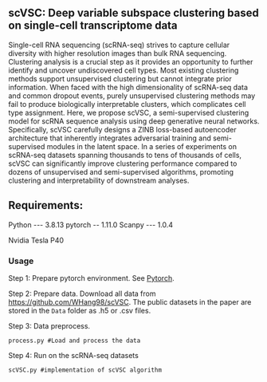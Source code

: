 ##  scVSC: Deep variable subspace clustering based on single-cell transcriptome data
Single-cell RNA sequencing (scRNA-seq) strives to capture cellular diversity with higher resolution images than bulk RNA sequencing. Clustering analysis is a crucial step as it provides an opportunity to further identify and uncover undiscovered cell types. Most existing clustering methods support unsupervised clustering but cannot integrate prior information. When faced with the high dimensionality of scRNA-seq data and common dropout events, purely unsupervised clustering methods may fail to produce biologically interpretable clusters, which complicates cell type assignment. Here, we propose scVSC, a semi-supervised clustering model for scRNA sequence analysis using deep generative neural networks. Specifically, scVSC carefully designs a ZINB loss-based autoencoder architecture that inherently integrates adversarial training and semi-supervised modules in the latent space. In a series of experiments on scRNA-seq datasets spanning thousands to tens of thousands of cells, scVSC can significantly improve clustering performance compared to dozens of unsupervised and semi-supervised algorithms, promoting clustering and interpretability of downstream analyses. 

## Requirements:
Python --- 3.8.13
pytorch -- 1.11.0
Scanpy --- 1.0.4

Nvidia Tesla P40

### Usage

Step 1: Prepare pytorch environment. See [Pytorch](https://pytorch.org/get-started/locally/).

Step 2: Prepare data. Download all data from https://github.com/WHang98/scVSC.
The public datasets in the paper are stored in the `Data` folder as .h5 or .csv  files.

Step 3: Data preprocess.
```
process.py #Load and process the data
```
Step 4: Run on the scRNA-seq datasets
```
scVSC.py #implementation of scVSC algorithm
```


